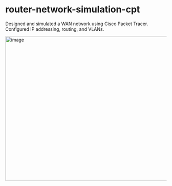 # router-network-simulation-cpt
Designed and simulated a WAN network using Cisco Packet Tracer. Configured IP addressing, routing, and VLANs.

<img width="619" height="450" alt="image" src="https://github.com/user-attachments/assets/09f8e442-4581-45d4-a354-d33d752ab665" />
